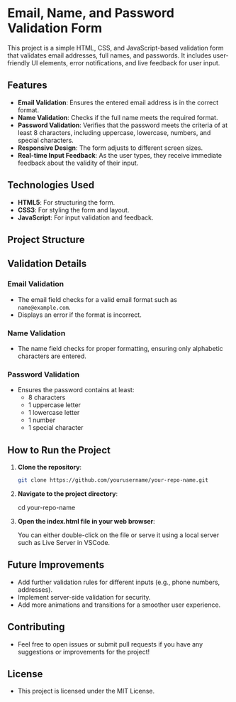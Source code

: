 # Email, Name, and Password Validation Form

This project is a simple HTML, CSS, and JavaScript-based validation form that validates email addresses, full names, and passwords. It includes user-friendly UI elements, error notifications, and live feedback for user input.

## Features

- **Email Validation**: Ensures the entered email address is in the correct format.
- **Name Validation**: Checks if the full name meets the required format.
- **Password Validation**: Verifies that the password meets the criteria of at least 8 characters, including uppercase, lowercase, numbers, and special characters.
- **Responsive Design**: The form adjusts to different screen sizes.
- **Real-time Input Feedback**: As the user types, they receive immediate feedback about the validity of their input.

## Technologies Used

- **HTML5**: For structuring the form.
- **CSS3**: For styling the form and layout.
- **JavaScript**: For input validation and feedback.

## Project Structure


## Validation Details

### Email Validation

- The email field checks for a valid email format such as `name@example.com`.
- Displays an error if the format is incorrect.

### Name Validation

- The name field checks for proper formatting, ensuring only alphabetic characters are entered.

### Password Validation

- Ensures the password contains at least:
  - 8 characters
  - 1 uppercase letter
  - 1 lowercase letter
  - 1 number
  - 1 special character

## How to Run the Project

1. **Clone the repository**:

   ```bash
   git clone https://github.com/yourusername/your-repo-name.git


2. **Navigate to the project directory**:

    cd your-repo-name

3. **Open the index.html file in your web browser**:

    You can either double-click on the file or serve it using a local server such as Live Server in VSCode.

## Future Improvements
 - Add further validation rules for different inputs (e.g., phone numbers, addresses).
 - Implement server-side validation for security.
 - Add more animations and transitions for a smoother user experience.

## Contributing
 - Feel free to open issues or submit pull requests if you have any suggestions or improvements for the project!

## License
 - This project is licensed under the MIT License.
